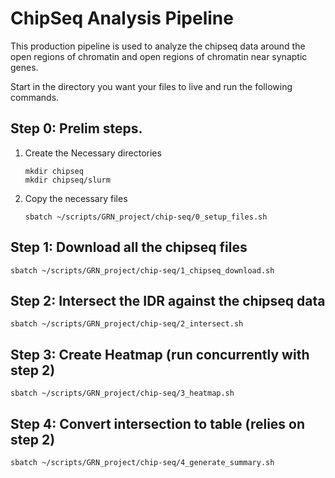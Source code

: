 # ChipSeq Analysis Pipeline

This production pipeline is used to analyze the chipseq data around the open regions of chromatin and open regions of chromatin near synaptic genes.

Start in the directory you want your files to live and run the following commands.

## Step 0: Prelim steps.

1. Create the Necessary directories
    ```
    mkdir chipseq
    mkdir chipseq/slurm
    ```

2. Copy the necessary files
    ```
    sbatch ~/scripts/GRN_project/chip-seq/0_setup_files.sh 
    ```

## Step 1: Download all the chipseq files

```
sbatch ~/scripts/GRN_project/chip-seq/1_chipseq_download.sh 
```

## Step 2: Intersect the IDR against the chipseq data 
```
sbatch ~/scripts/GRN_project/chip-seq/2_intersect.sh 
```

## Step 3: Create Heatmap (run concurrently with step 2)
```
sbatch ~/scripts/GRN_project/chip-seq/3_heatmap.sh 
```

## Step 4: Convert intersection to table (relies on step 2)
```
sbatch ~/scripts/GRN_project/chip-seq/4_generate_summary.sh 
```
